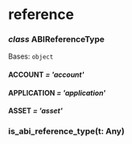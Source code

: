 # reference

### *class* ABIReferenceType

Bases: `object`

#### ACCOUNT *= 'account'*

#### APPLICATION *= 'application'*

#### ASSET *= 'asset'*

### is_abi_reference_type(t: Any)
